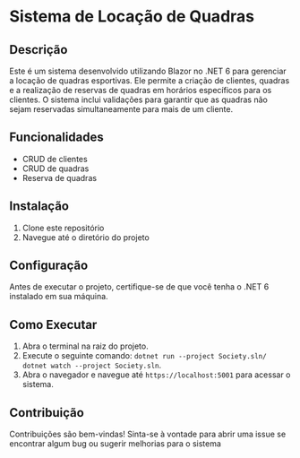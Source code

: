# Sistema de Locação de Quadras

## Descrição

Este é um sistema desenvolvido utilizando Blazor no .NET 6 para gerenciar a locação de quadras esportivas. 
Ele permite a criação de clientes, quadras e a realização de reservas de quadras em horários específicos para os clientes. O sistema inclui validações para garantir que as quadras não sejam reservadas simultaneamente para mais de um cliente.

## Funcionalidades

- CRUD de clientes
- CRUD de quadras
- Reserva de quadras

## Instalação

1. Clone este repositório
2. Navegue até o diretório do projeto

## Configuração

Antes de executar o projeto, certifique-se de que você tenha o .NET 6 instalado em sua máquina.

## Como Executar

1. Abra o terminal na raiz do projeto.
2. Execute o seguinte comando: `dotnet run --project Society.sln/ dotnet watch --project Society.sln`.
4. Abra o navegador e navegue até `https://localhost:5001` para acessar o sistema.

## Contribuição

Contribuições são bem-vindas! Sinta-se à vontade para abrir uma issue se encontrar algum bug ou sugerir melhorias para o sistema
